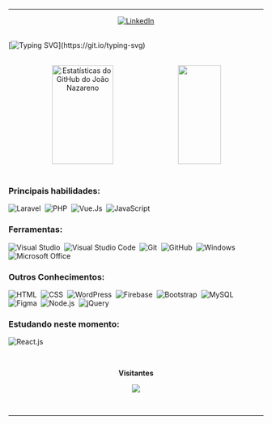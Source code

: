 
---

<div align="center">  
  <a href="https://www.linkedin.com/in/joao-nazareno" target="_blank">
    <img src="https://img.shields.io/badge/-LinkedIn-%230077B5?style=for-the-badge&logo=linkedin&logoColor=white" alt="LinkedIn"/>
  </a>
</div>
<br>

[![Typing SVG](https://readme-typing-svg.herokuapp.com/?color=dadbd4&size=35&center=true&vCenter=true&width=1000&lines=BEM-VINDO!)](https://git.io/typing-svg) 

<br> 

<div align="center">  
  <img width="49%" height="195px" src="https://github-readme-stats.vercel.app/api?username=joaoNazareno&show_icons=true&count_private=true&hide_border=true&title_color=32CD32&icon_color=32CD32&text_color=c9d1d9&bg_color=0d1117" alt="Estatísticas do GitHub do João Nazareno" /> 
  <img width="41%" height="195px" src="https://github-readme-stats.vercel.app/api/top-langs/?username=joaoNazareno&layout=compact&hide_border=true&title_color=32CD32&text_color=F8F8FF&bg_color=0d1117" />
</div>

<br>
 
### Principais habilidades:
![Laravel](https://img.shields.io/badge/-Laravel-0D1117?style=for-the-badge&logo=laravel&labelColor=0D1117&textColor=0D1117)&nbsp;
![PHP](https://img.shields.io/badge/-PHP-0D1117?style=for-the-badge&logo=php&labelColor=0D1117)&nbsp;
![Vue.Js](https://img.shields.io/badge/-Vue.Js-0D1117?style=for-the-badge&logo=vuedotjs&labelColor=0D1117&textColor=0D1117)&nbsp;
![JavaScript](https://img.shields.io/badge/-JavaScript-0D1117?style=for-the-badge&logo=javascript&labelColor=0D1117&textColor=0D1117)&nbsp;
 
### Ferramentas:
![Visual Studio](https://img.shields.io/badge/-Visual%20Studio-0D1117?style=for-the-badge&logo=visual-studio&logoColor=C8A2C8&labelColor=0D1117)&nbsp;
![Visual Studio Code](https://img.shields.io/badge/-Visual%20Studio%20Code-0D1117?style=for-the-badge&logo=visual-studio-code&logoColor=0D1117&labelColor=0D1117)&nbsp;
![Git](https://img.shields.io/badge/-Git-0D1117?style=for-the-badge&logo=git&labelColor=0D1117)&nbsp;
![GitHub](https://img.shields.io/badge/-GitHub-0D1117?style=for-the-badge&logo=github&labelColor=0D1117)&nbsp;
![Windows](https://img.shields.io/badge/-Windows-0D1117?style=for-the-badge&logo=windows&labelColor=0D1117)&nbsp;
![Microsoft Office](https://img.shields.io/badge/-microsoft_office-0D1117?style=for-the-badge&logo=microsoft-office&labelColor=0D1117)&nbsp;
 
### Outros Conhecimentos:
![HTML](https://img.shields.io/badge/-HTML-0D1117?style=for-the-badge&logo=html5&labelColor=0D1117)&nbsp;
![CSS](https://img.shields.io/badge/-CSS-0D1117?style=for-the-badge&logo=CSS3&logoColor=1572B6&labelColor=0D1117)&nbsp;
![WordPress](https://img.shields.io/badge/-wordpress-0D1117?style=for-the-badge&logo=wordpress&logoColor=00000)&nbsp; 
![Firebase](https://img.shields.io/badge/-firebase-0D1117?style=for-the-badge&logo=firebase&logoColor=FFA500&labelColor=0D1117)&nbsp;
![Bootstrap](https://img.shields.io/badge/-Bootstrap-0D1117?style=for-the-badge&logo=bootstrap&labelColor=0D1117)&nbsp;
![MySQL](https://img.shields.io/badge/-mysql-0D1117?style=for-the-badge&logo=mysql&labelColor=0D1117)&nbsp;
![Figma](https://img.shields.io/badge/-figma-0D1117?style=for-the-badge&logo=figma&labelColor=0D1117)&nbsp;
![Node.js](https://img.shields.io/badge/-node.js-0D1117?style=for-the-badge&logo=nodedotjs&labelColor=0D1117)&nbsp;
![jQuery](https://img.shields.io/badge/-jquery-0D1117?style=for-the-badge&logo=jquery&logoColor=1E90FF&labelColor=0D111)&nbsp;
  
### Estudando neste momento:
![React.js](https://img.shields.io/badge/-React.js-0D1117?style=for-the-badge&logo=react&labelColor=0D111)&nbsp;

<div align="center">
<br><p align="center"><b>Visitantes</b></p>  
<p align="center"><img align="center" src="https://profile-counter.glitch.me/{joaoNazareno}/count.svg" /></p> 
<br></div>

---

